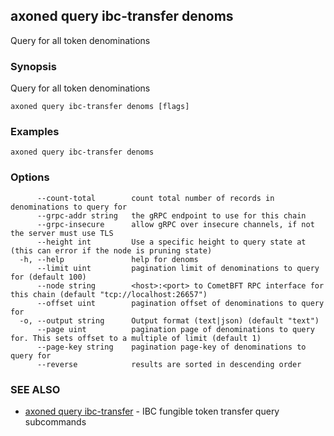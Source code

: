 ## axoned query ibc-transfer denoms

Query for all token denominations

### Synopsis

Query for all token denominations

```
axoned query ibc-transfer denoms [flags]
```

### Examples

```
axoned query ibc-transfer denoms
```

### Options

```
      --count-total        count total number of records in denominations to query for
      --grpc-addr string   the gRPC endpoint to use for this chain
      --grpc-insecure      allow gRPC over insecure channels, if not the server must use TLS
      --height int         Use a specific height to query state at (this can error if the node is pruning state)
  -h, --help               help for denoms
      --limit uint         pagination limit of denominations to query for (default 100)
      --node string        <host>:<port> to CometBFT RPC interface for this chain (default "tcp://localhost:26657")
      --offset uint        pagination offset of denominations to query for
  -o, --output string      Output format (text|json) (default "text")
      --page uint          pagination page of denominations to query for. This sets offset to a multiple of limit (default 1)
      --page-key string    pagination page-key of denominations to query for
      --reverse            results are sorted in descending order
```

### SEE ALSO

* [axoned query ibc-transfer](axoned_query_ibc-transfer.md)	 - IBC fungible token transfer query subcommands
